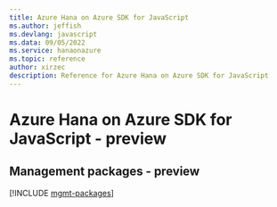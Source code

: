 ```yaml
---
title: Azure Hana on Azure SDK for JavaScript
ms.author: jeffish
ms.devlang: javascript
ms.data: 09/05/2022
ms.service: hanaonazure
ms.topic: reference
author: xirzec
description: Reference for Azure Hana on Azure SDK for JavaScript
---
```

# Azure Hana on Azure SDK for JavaScript - preview

## Management packages - preview
[!INCLUDE [mgmt-packages](hana-on-azure-mgmt-index.md)]